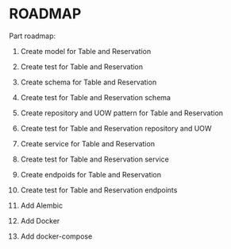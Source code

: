 # ROADMAP

Part roadmap:
1. Create model for Table and Reservation
2. Create test for Table and Reservation
3. Create schema for Table and Reservation
4. Create test for Table and Reservation schema
5. Create repository and UOW pattern for Table and Reservation
6. Create test for Table and Reservation repository and UOW
7. Create service for Table and Reservation
8. Create test for Table and Reservation service

9. Create endpoids for Table and Reservation
10. Create test for Table and Reservation endpoints
11. Add Alembic
12. Add Docker
13. Add docker-compose


